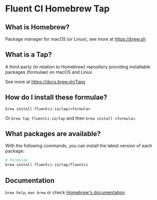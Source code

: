 # Fluent CI Homebrew Tap

## What is Homebrew?

Package manager for macOS (or Linux), see more at https://brew.sh

## What is a Tap?

A third-party (in relation to Homebrew) repository providing installable
packages (formulae) on macOS and Linux.

See more at https://docs.brew.sh/Taps

## How do I install these formulae?

`brew install fluentci-io/tap/<formula>`

Or `brew tap fluentci-io/tap` and then `brew install <formula>`.

## What packages are available?

With the following commands, you can install the latest version of each package:
```sh
# Formulae
brew install fluentci-io/tap/fluentci
```

## Documentation

`brew help`, `man brew` or check [Homebrew's documentation](https://docs.brew.sh).
